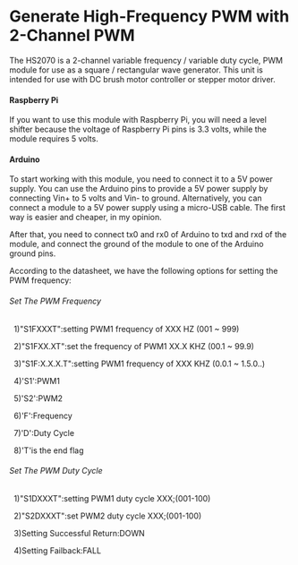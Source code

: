 # Generate High-Frequency PWM with 2-Channel PWM 
The HS2070 is a 2-channel variable frequency /  variable duty cycle, PWM module for use as a square / rectangular wave generator. This unit is intended for use with DC brush motor controller or stepper motor driver.
#### Raspberry Pi
If you want to use this module with Raspberry Pi, you will need a level shifter because the voltage of Raspberry Pi pins is 3.3 volts, while the module requires 5 volts.

#### Arduino
To start working with this module, you need to connect it to a 5V power supply. You can use the Arduino pins to provide a 5V power supply by connecting Vin+ to 5 volts and Vin- to ground. Alternatively, you can connect a module to a 5V power supply using a micro-USB cable. The first way is easier and cheaper, in my opinion.

After that, you need to connect tx0 and rx0 of Arduino to txd and rxd of the module, and connect the ground of the module to one of the Arduino ground pins.

According to the datasheet, we have the following options for setting the PWM frequency:
###### Set The PWM Frequency

&nbsp;&nbsp;1)"S1FXXXT":setting PWM1 frequency of XXX HZ (001 ~ 999)

&nbsp;&nbsp;2)"S1FXX.XT":set the frequency of PWM1 XX.X KHZ (00.1 ~ 99.9)

&nbsp;&nbsp;3)"S1F:X.X.X.T":setting PWM1 frequency of XXX KHZ (0.0.1 ~ 1.5.0..)

&nbsp;&nbsp;4)'S1':PWM1

&nbsp;&nbsp;5)'S2':PWM2

&nbsp;&nbsp;6)'F':Frequency

&nbsp;&nbsp;7)'D':Duty Cycle

&nbsp;&nbsp;8)'T'is the end flag

###### Set The PWM Duty Cycle

&nbsp;&nbsp;1)"S1DXXXT":setting PWM1 duty cycle XXX;(001-100)

&nbsp;&nbsp;2)"S2DXXXT":set PWM2 duty cycle XXX;(001-100)

&nbsp;&nbsp;3)Setting Successful Return:DOWN

&nbsp;&nbsp;4)Setting Failback:FALL
